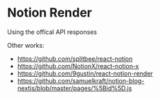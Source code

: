 # Notion Render

Using the offical API responses

Other works:

- https://github.com/splitbee/react-notion
- https://github.com/NotionX/react-notion-x
- https://github.com/9gustin/react-notion-render
- https://github.com/samuelkraft/notion-blog-nextjs/blob/master/pages/%5Bid%5D.js

